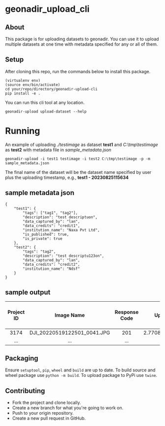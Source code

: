 # geonadir_upload_cli

## About

This package is for uploading datasets to geonadir. You can use it to upload multiple datasets at one time with metadata specified for any or all of them.

## Setup
After cloning this repo, run the commands below to install this package.

```
(virtualenv env)
(source env/bin/activate)
cd your/repo/directory/geonadir-upload-cli
pip install -e .
```

You can run this cli tool at any location.
```
geonadir-upload upload-dataset --help
```

# Running
An example of uploading *./testimage* as dataset **test1** and *C:\tmp\testimage* as **test2** with metadata file in *sample_metadata.json*
```
geonadir-upload -i test1 testimage -i test2 C:\tmp\testimage -p -m sample_metadata.json
```
The final name of the dataset will be the dataset name specified by user plus the uploading timestamp, e.g., **test1 - 20230825115634**

## sample metadata json
```
{
    "test1": {
        "tags": ["tag1", "tag2"],
        "description": "test descriptuon",
        "data_captured_by": "lan",
        "data_credits": "credit1",
        "institution_name": "Naxa Pvt Ltd",
        "is_published": true,
        "is_private": true
    },
    "test2": {
        "tags": "tag2",
        "description": "test descriptu123on",
        "data_captured_by": "lan",
        "data_credits": "credit2",
        "institution_name": "Ndsf"
    }
}
```
## sample output
| **Project ID** |        **Image Name**       | **Response Code** |  **Upload Time**  | **Image Size** | **Is Image in API?** | **Image URL** |
|:--------------:|:---------------------------:|:-----------------:|:-----------------:|----------------|----------------------|---------------|
|      3174      | DJI_20220519122501_0041.JPG |        201        | 2.770872116088867 |    22500587    |         True         |  (image_url)  |
|      ...       |             ...             |        ...        |        ...        |      ...       |         ...          |      ...      |


## Packaging

Ensure `setuptool`, `pip`, `wheel` and `build` are up to date.
To build source and wheel package use `python -m build`.
To upload package to PyPi use `twine`.

## Contributing

- Fork the project and clone locally.
- Create a new branch for what you're going to work on.
- Push to your origin repository.
- Create a new pull request in GitHub.
